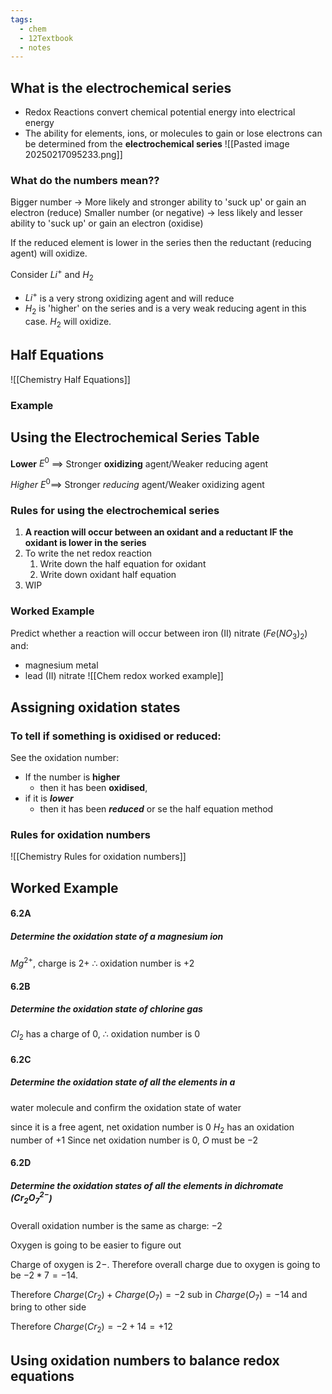 ```yaml
---
tags:
  - chem
  - 12Textbook
  - notes
---
```

## What is the electrochemical series
- Redox Reactions convert chemical potential energy into electrical energy
- The ability for elements, ions, or molecules to gain or lose electrons can be determined from the **electrochemical series**
![[Pasted image 20250217095233.png]]
### What do the numbers mean??
Bigger number $\rightarrow$ More likely and stronger ability to 'suck up' or gain an electron (reduce)
Smaller number (or negative) $\rightarrow$ less likely and lesser ability to 'suck up' or gain an electron (oxidise)

If the reduced element is lower in the series then the reductant (reducing agent) will oxidize. 

Consider $Li^+$ and $H_2$
- $Li^+$ is a very strong oxidizing agent and will reduce
- $H_2$ is 'higher' on the series and is a very weak reducing agent in this case. $H_2$ will oxidize. 
## Half  Equations 
![[Chemistry Half Equations]]

### Example



## Using the Electrochemical Series Table

**Lower** $E^0$ $\implies$ Stronger **oxidizing** agent/Weaker reducing agent

*Higher* $E^0 \implies$ Stronger *reducing* agent/Weaker oxidizing agent


### Rules for using the electrochemical series
1. **A reaction will occur between an oxidant and a reductant IF the oxidant is lower in the series**
2. To write the net redox reaction 
	1. Write down the half equation for oxidant
	2. Write down oxidant half equation
3. WIP


### Worked Example
Predict whether a reaction will occur between iron (II) nitrate $(Fe(NO_3)_2$) and:
- magnesium metal
- lead (II) nitrate
![[Chem redox worked example]]

## Assigning oxidation states
### To tell if something is oxidised or reduced:
See the oxidation number:
- If the number is **higher** 
	- then it has been **oxidised**, 
- if it is ***lower*** 
	- then it has been ***reduced***
or
se the half equation method
### Rules for oxidation numbers
![[Chemistry Rules for oxidation numbers]]
## Worked Example
#### 6.2A 
##### Determine the oxidation state of a magnesium ion

$Mg^{2+}$, charge is $2+$ $\therefore$ oxidation number is $+2$ 

#### 6.2B 
##### Determine the oxidation state of chlorine gas

$Cl_2$ has a charge of $0$, $\therefore$ oxidation number is $0$ 

#### 6.2C 
##### Determine the oxidation state of all the elements in a 
water molecule and confirm the oxidation state of water

since it is a free agent, net oxidation number is $0$
$H_2$ has an oxidation number of $+1$ 
Since net oxidation number is $0$, $O$ must be $-2$

#### 6.2D
##### Determine the oxidation states of all the elements in dichromate ($Cr_2O_7^{2-}$)

Overall oxidation number is the same as charge: $-2$ 

Oxygen is going to be easier to figure out

Charge of oxygen is $2-$. Therefore overall charge due to oxygen is going to be $-2*7 = -14$. 

Therefore $Charge(Cr_2) + Charge(O_7) = -2$
sub in $Charge(O_7)=-14$ and bring to other side

Therefore $Charge(Cr_2) = -2+14=+12$

## Using oxidation numbers to balance redox equations
